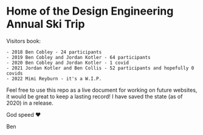 # Home of the Design Engineering Annual Ski Trip

Visitors book: 

```
- 2018 Ben Cobley - 24 participants
- 2019 Ben Cobley and Jordan Kotler - 64 participants 
- 2020 Ben Cobley and Jordan Kotler - 1 covid
- 2021 Jordan Kotler and Ben Collis - 52 participants and hopefully 0 covids
- 2022 Mimi Reyburn - it's a W.I.P.
```

Feel free to use this repo as a live document for working on future websites, it would be great to keep a lasting record! I have saved the state (as of 2020) in a release. 

God speed ❤️

Ben
